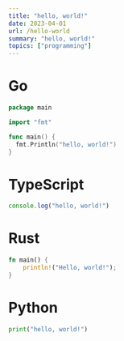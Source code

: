 ```yaml
---
title: "hello, world!"
date: 2023-04-01
url: /hello-world
summary: "hello, world!"
topics: ["programming"]
---
```



# Go
```go
package main

import "fmt"

func main() {
  fmt.Println("hello, world!")
}
```
# TypeScript
```ts
console.log("hello, world!")
```
# Rust
```rs
fn main() {
    println!("Hello, world!");
}
```
# Python
```py
print("hello, world!")
```
